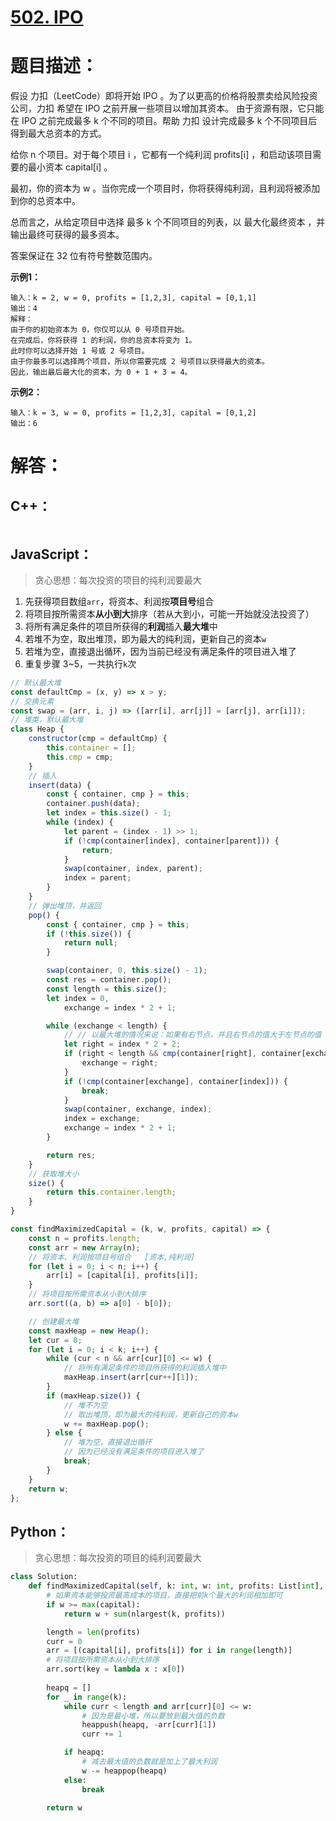 # [502. IPO](https://leetcode-cn.com/problems/ipo/)

# 题目描述：

假设 力扣（LeetCode）即将开始 IPO 。为了以更高的价格将股票卖给风险投资公司，力扣 希望在 IPO 之前开展一些项目以增加其资本。 由于资源有限，它只能在 IPO 之前完成最多 k 个不同的项目。帮助 力扣 设计完成最多 k 个不同项目后得到最大总资本的方式。

给你 n 个项目。对于每个项目 i ，它都有一个纯利润 profits[i] ，和启动该项目需要的最小资本 capital[i] 。

最初，你的资本为 w 。当你完成一个项目时，你将获得纯利润，且利润将被添加到你的总资本中。

总而言之，从给定项目中选择 最多 k 个不同项目的列表，以 最大化最终资本 ，并输出最终可获得的最多资本。

答案保证在 32 位有符号整数范围内。



**示例1：**

```
输入：k = 2, w = 0, profits = [1,2,3], capital = [0,1,1]
输出：4
解释：
由于你的初始资本为 0，你仅可以从 0 号项目开始。
在完成后，你将获得 1 的利润，你的总资本将变为 1。
此时你可以选择开始 1 号或 2 号项目。
由于你最多可以选择两个项目，所以你需要完成 2 号项目以获得最大的资本。
因此，输出最后最大化的资本，为 0 + 1 + 3 = 4。
```

**示例2：**

```
输入：k = 3, w = 0, profits = [1,2,3], capital = [0,1,2]
输出：6
```

# 解答：

## C++：

```cpp

```

## JavaScript：

>贪心思想：每次投资的项目的纯利润要最大

1. 先获得项目数组`arr`，将资本、利润按**项目号**组合
2. 将项目按所需资本**从小到大**排序（若从大到小，可能一开始就没法投资了）
3. 将所有满足条件的项目所获得的**利润**插入**最大堆**中
4. 若堆不为空，取出堆顶，即为最大的纯利润，更新自己的资本`w`
5. 若堆为空，直接退出循环，因为当前已经没有满足条件的项目进入堆了
6. 重复步骤 3~5，一共执行`k`次


```javascript
// 默认最大堆
const defaultCmp = (x, y) => x > y;
// 交换元素
const swap = (arr, i, j) => ([arr[i], arr[j]] = [arr[j], arr[i]]);
// 堆类，默认最大堆
class Heap {
    constructor(cmp = defaultCmp) {
        this.container = [];
        this.cmp = cmp;
    }
    // 插入
    insert(data) {
        const { container, cmp } = this;
        container.push(data);
        let index = this.size() - 1;
        while (index) {
            let parent = (index - 1) >> 1;
            if (!cmp(container[index], container[parent])) {
                return;
            }
            swap(container, index, parent);
            index = parent;
        }
    }
    // 弹出堆顶，并返回
    pop() {
        const { container, cmp } = this;
        if (!this.size()) {
            return null;
        }

        swap(container, 0, this.size() - 1);
        const res = container.pop();
        const length = this.size();
        let index = 0,
            exchange = index * 2 + 1;

        while (exchange < length) {
            // // 以最大堆的情况来说：如果有右节点，并且右节点的值大于左节点的值
            let right = index * 2 + 2;
            if (right < length && cmp(container[right], container[exchange])) {
                exchange = right;
            }
            if (!cmp(container[exchange], container[index])) {
                break;
            }
            swap(container, exchange, index);
            index = exchange;
            exchange = index * 2 + 1;
        }

        return res;
    }
    // 获取堆大小
    size() {
        return this.container.length;
    }
}

const findMaximizedCapital = (k, w, profits, capital) => {
    const n = profits.length;
    const arr = new Array(n);
    // 将资本、利润按项目号组合   [资本,纯利润]
    for (let i = 0; i < n; i++) {
        arr[i] = [capital[i], profits[i]];
    }
    // 将项目按所需资本从小到大排序
    arr.sort((a, b) => a[0] - b[0]);

    // 创建最大堆
    const maxHeap = new Heap();
    let cur = 0;
    for (let i = 0; i < k; i++) {
        while (cur < n && arr[cur][0] <= w) {
            // 将所有满足条件的项目所获得的利润插入堆中
            maxHeap.insert(arr[cur++][1]);
        }
        if (maxHeap.size()) {
            // 堆不为空
            // 取出堆顶，即为最大的纯利润，更新自己的资本w
            w += maxHeap.pop();
        } else {
            // 堆为空，直接退出循环
            // 因为已经没有满足条件的项目进入堆了
            break;
        }
    }
    return w;
};
```

## Python：

>贪心思想：每次投资的项目的纯利润要最大

```python
class Solution:
    def findMaximizedCapital(self, k: int, w: int, profits: List[int], capital: List[int]) -> int:
        # 如果资本能够投资最高成本的项目，直接把前k个最大的利润相加即可
        if w >= max(capital):
            return w + sum(nlargest(k, profits))

        length = len(profits)
        curr = 0
        arr = [(capital[i], profits[i]) for i in range(length)]
        # 将项目按所需资本从小到大排序
        arr.sort(key = lambda x : x[0])
        
        heapq = []
        for _ in range(k):
            while curr < length and arr[curr][0] <= w:
                # 因为是最小堆，所以要放到最大值的负数
                heappush(heapq, -arr[curr][1])
                curr += 1

            if heapq:
                # 减去最大值的负数就是加上了最大利润
                w -= heappop(heapq)
            else:
                break
        
        return w

```